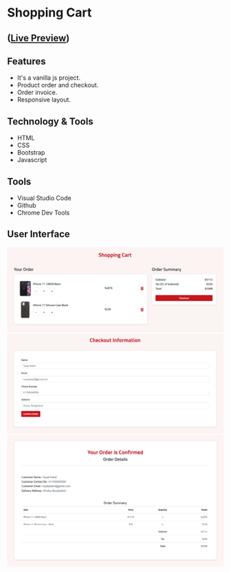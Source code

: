 
# Shopping Cart 
## ([Live Preview](https://tayab-pabel.github.io/shopping-cart/))
## Features
   - It's a vanilla js project.
   - Product order and checkout.
   - Order invoice.
   - Responsive layout.
## Technology & Tools
   - HTML
   - CSS
   - Bootstrap
   - Javascript
## Tools
   - Visual Studio Code
   - Github
   - Chrome Dev Tools
## User Interface
![](ui/shopping-cart.png)
![](ui/checkout-details.png)
![](ui/invoice.png)